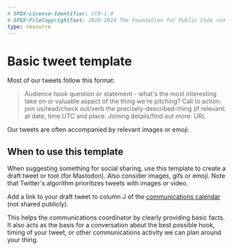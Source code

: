 ```yaml
---
# SPDX-License-Identifier: CC0-1.0
# SPDX-FileCopyrightText: 2020-2024 The Foundation for Public Code <info@publiccode.net>
type: resource
---
```


# Basic tweet template

Most of our tweets follow this format:

> Audience hook question or statement - what's the most interesting take on or valuable aspect of the thing we're pitching? Call to action: join us/read/check out/verb the precisely-described-thing (if relevant: at date, time UTC and place. Joining details/find out more: URL

Our tweets are often accompanied by relevant images or emoji.

## When to use this template

When suggesting something for social sharing, use this template to create a draft tweet or toot (for Mastodon).
Also consider images, gifs or emoji.
Note that Twitter's algorithm prioritizes tweets with images or video.

Add a link to your draft tweet to column J of the [communications calendar](https://docs.google.com/spreadsheets/d/1me6eipaLCHH4GUWlZtPC_cQku0xRUiCqhfUOU2VtXHE/edit?usp=sharing) (not shared publicly).

This helps the communications coordinator by clearly providing basic facts.
It also acts as the basis for a conversation about the best possible hook, timing of your tweet, or other communications activity we can plan around your thing.
